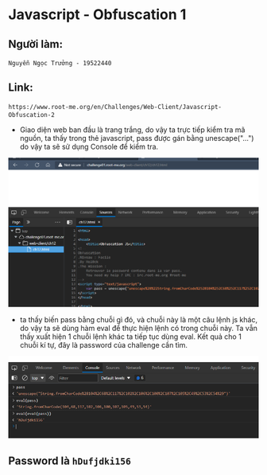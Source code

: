 # Javascript - Obfuscation 1
## Người làm:   
    Nguyễn Ngọc Trưởng - 19522440
## Link:
    https://www.root-me.org/en/Challenges/Web-Client/Javascript-Obfuscation-2
- Giao diện web ban đầu là trang trắng, do vậy ta trực tiếp kiểm tra mã nguồn, ta thấy trong thẻ javascript, pass được gán bằng unescape("...") do vậy ta sẽ sử dụng Console để kiểm tra.
<p align="center"><img src="./images/6_1.png"></p>

- ta thấy biến pass bằng chuỗi gì đó, và chuỗi này là một câu lệnh js khác, do vậy ta sẽ dùng hàm eval để thực hiện lệnh có trong chuỗi này. Ta vẫn thấy xuất hiện 1 chuỗi lệnh khác ta tiếp tục dùng eval. Kết quả cho 1 chuỗi kí tự, đây là password của challenge cần tìm.
<p align="center"><img src="./images/6_2.png"></p>

## Password là `hDufjdki156`